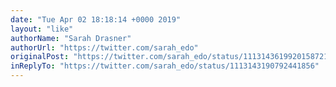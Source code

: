 ```yaml
---
date: "Tue Apr 02 18:18:14 +0000 2019"
layout: "like"
authorName: "Sarah Drasner"
authorUrl: "https://twitter.com/sarah_edo"
originalPost: "https://twitter.com/sarah_edo/status/1113143619920158721"
inReplyTo: "https://twitter.com/sarah_edo/status/1113143190792441856"
---
```


